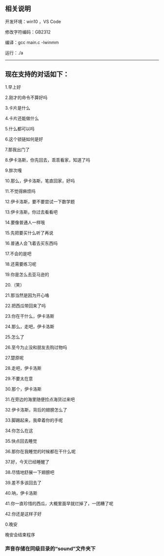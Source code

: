 ## 相关说明
开发环境：win10 ，VS Code 

修改字符编码：GB2312

编译：gcc main.c -lwinmm

运行：./a

---
## 现在支持的对话如下：

1.早上好

2.刚才的命令不算好吗

3.卡片是什么

4.卡片还能做什么

5.什么都可以吗

6.这个锁链如何是好

7.那我出门了

8.伊卡洛斯，你先回去，乖乖看家，知道了吗

9.胖次嘎

10.那么，伊卡洛斯，笔直回家，好吗

11.不觉得麻烦吗

12.伊卡洛斯，要不要尝试一下数学题

13.伊卡洛斯，你过去看看吧

14.要像普通人一样哦

15.先把要买什么听了再说

16.普通人会飞着去买东西吗

17.不会的是吧

18.还需要练习呢

19.你是怎么去亚马逊的

20.（笑）

21.那当然是因为开心咯

22.把西瓜带回来了吗

23.你在干什么，伊卡洛斯

24.那么，走吧，伊卡洛斯

25.怎么了

26.至今为止没和朋友去购过物吗

27.楚原呢

28.走吧，伊卡洛斯

29.不要太在意

30.那个，伊卡洛斯

31.在旁边的海里随便捡点海货过来吧

32.伊卡洛斯，背后的翅膀怎么了

33.脚踢起来，我牵着你的手呢

34.你怎么在这

35.快点回去睡觉

36.那你在我睡觉的时候都在干什么呢

37.好，今天已经睡醒了

38.尽情地舒展一下翅膀吧

39.差不多该回去了

40.呐，伊卡洛斯

41.你一直珍惜的西瓜，大概里面早就烂掉了，一团糟了呢

42.你还是这样子好

0.晚安

晚安会结束程序


### 声音存储在同级目录的“sound”文件夹下